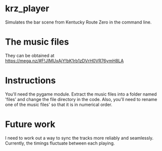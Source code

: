 # krz_player
Simulates the bar scene from Kentucky Route Zero in the command line.

# The music files
They can be obtained at https://mega.nz/#F!JIMUxAjY!bK1rb1zDVrH0VR76ymH8LA

# Instructions
You'll need the pygame module.
Extract the music files into a folder named 'files' and change the file directory in the code. Also, you'll need to rename one of the music files' so that it is in numerical order.

# Future work
I need to work out a way to sync the tracks more reliably and seamlessly. Currently, the timings fluctuate between each playing.
